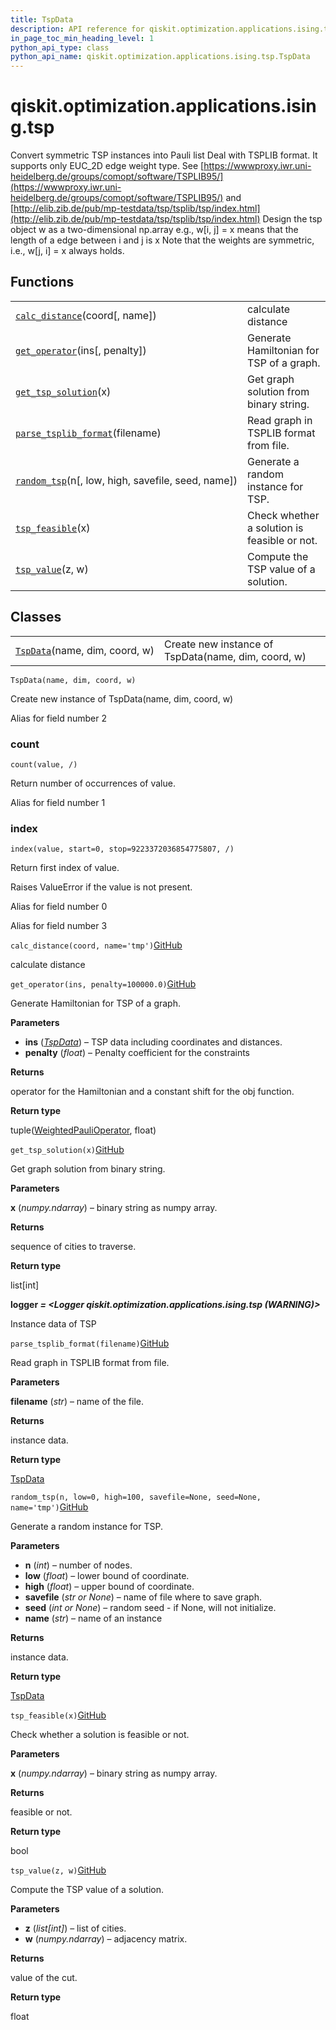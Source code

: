 ```yaml
---
title: TspData
description: API reference for qiskit.optimization.applications.ising.tsp.TspData
in_page_toc_min_heading_level: 1
python_api_type: class
python_api_name: qiskit.optimization.applications.ising.tsp.TspData
---
```


<span id="qiskit-optimization-applications-ising-tsp" />

# qiskit.optimization.applications.ising.tsp

Convert symmetric TSP instances into Pauli list Deal with TSPLIB format. It supports only EUC\_2D edge weight type. See [https://wwwproxy.iwr.uni-heidelberg.de/groups/comopt/software/TSPLIB95/](https://wwwproxy.iwr.uni-heidelberg.de/groups/comopt/software/TSPLIB95/) and [http://elib.zib.de/pub/mp-testdata/tsp/tsplib/tsp/index.html](http://elib.zib.de/pub/mp-testdata/tsp/tsplib/tsp/index.html) Design the tsp object w as a two-dimensional np.array e.g., w\[i, j] = x means that the length of a edge between i and j is x Note that the weights are symmetric, i.e., w\[j, i] = x always holds.

## Functions

|                                                                                                                                                                       |                                              |
| --------------------------------------------------------------------------------------------------------------------------------------------------------------------- | -------------------------------------------- |
| [`calc_distance`](#qiskit.optimization.applications.ising.tsp.calc_distance "qiskit.optimization.applications.ising.tsp.calc_distance")(coord\[, name])               | calculate distance                           |
| [`get_operator`](#qiskit.optimization.applications.ising.tsp.get_operator "qiskit.optimization.applications.ising.tsp.get_operator")(ins\[, penalty])                 | Generate Hamiltonian for TSP of a graph.     |
| [`get_tsp_solution`](#qiskit.optimization.applications.ising.tsp.get_tsp_solution "qiskit.optimization.applications.ising.tsp.get_tsp_solution")(x)                   | Get graph solution from binary string.       |
| [`parse_tsplib_format`](#qiskit.optimization.applications.ising.tsp.parse_tsplib_format "qiskit.optimization.applications.ising.tsp.parse_tsplib_format")(filename)   | Read graph in TSPLIB format from file.       |
| [`random_tsp`](#qiskit.optimization.applications.ising.tsp.random_tsp "qiskit.optimization.applications.ising.tsp.random_tsp")(n\[, low, high, savefile, seed, name]) | Generate a random instance for TSP.          |
| [`tsp_feasible`](#qiskit.optimization.applications.ising.tsp.tsp_feasible "qiskit.optimization.applications.ising.tsp.tsp_feasible")(x)                               | Check whether a solution is feasible or not. |
| [`tsp_value`](#qiskit.optimization.applications.ising.tsp.tsp_value "qiskit.optimization.applications.ising.tsp.tsp_value")(z, w)                                     | Compute the TSP value of a solution.         |

## Classes

|                                                                                                                                            |                                                     |
| ------------------------------------------------------------------------------------------------------------------------------------------ | --------------------------------------------------- |
| [`TspData`](#qiskit.optimization.applications.ising.tsp.TspData "qiskit.optimization.applications.ising.tsp.TspData")(name, dim, coord, w) | Create new instance of TspData(name, dim, coord, w) |

<span id="qiskit.optimization.applications.ising.tsp.TspData" />

`TspData(name, dim, coord, w)`

Create new instance of TspData(name, dim, coord, w)

Alias for field number 2

### count

<span id="qiskit.optimization.applications.ising.tsp.TspData.count" />

`count(value, /)`

Return number of occurrences of value.

Alias for field number 1

### index

<span id="qiskit.optimization.applications.ising.tsp.TspData.index" />

`index(value, start=0, stop=9223372036854775807, /)`

Return first index of value.

Raises ValueError if the value is not present.

Alias for field number 0

Alias for field number 3

<span id="qiskit.optimization.applications.ising.tsp.calc_distance" />

`calc_distance(coord, name='tmp')`[GitHub](https://github.com/qiskit-community/qiskit-aqua/tree/stable/0.7/qiskit/optimization/applications/ising/tsp.py "view source code")

calculate distance

<span id="qiskit.optimization.applications.ising.tsp.get_operator" />

`get_operator(ins, penalty=100000.0)`[GitHub](https://github.com/qiskit-community/qiskit-aqua/tree/stable/0.7/qiskit/optimization/applications/ising/tsp.py "view source code")

Generate Hamiltonian for TSP of a graph.

**Parameters**

*   **ins** ([*TspData*](#qiskit.optimization.applications.ising.tsp.TspData "qiskit.optimization.applications.ising.tsp.TspData")) – TSP data including coordinates and distances.
*   **penalty** (*float*) – Penalty coefficient for the constraints

**Returns**

operator for the Hamiltonian and a constant shift for the obj function.

**Return type**

tuple([WeightedPauliOperator](qiskit.aqua.operators.legacy.WeightedPauliOperator "qiskit.aqua.operators.legacy.WeightedPauliOperator"), float)

<span id="qiskit.optimization.applications.ising.tsp.get_tsp_solution" />

`get_tsp_solution(x)`[GitHub](https://github.com/qiskit-community/qiskit-aqua/tree/stable/0.7/qiskit/optimization/applications/ising/tsp.py "view source code")

Get graph solution from binary string.

**Parameters**

**x** (*numpy.ndarray*) – binary string as numpy array.

**Returns**

sequence of cities to traverse.

**Return type**

list\[int]

**logger *= \<Logger qiskit.optimization.applications.ising.tsp (WARNING)>***

Instance data of TSP

<span id="qiskit.optimization.applications.ising.tsp.parse_tsplib_format" />

`parse_tsplib_format(filename)`[GitHub](https://github.com/qiskit-community/qiskit-aqua/tree/stable/0.7/qiskit/optimization/applications/ising/tsp.py "view source code")

Read graph in TSPLIB format from file.

**Parameters**

**filename** (*str*) – name of the file.

**Returns**

instance data.

**Return type**

[TspData](#qiskit.optimization.applications.ising.tsp.TspData "qiskit.optimization.applications.ising.tsp.TspData")

<span id="qiskit.optimization.applications.ising.tsp.random_tsp" />

`random_tsp(n, low=0, high=100, savefile=None, seed=None, name='tmp')`[GitHub](https://github.com/qiskit-community/qiskit-aqua/tree/stable/0.7/qiskit/optimization/applications/ising/tsp.py "view source code")

Generate a random instance for TSP.

**Parameters**

*   **n** (*int*) – number of nodes.
*   **low** (*float*) – lower bound of coordinate.
*   **high** (*float*) – upper bound of coordinate.
*   **savefile** (*str or None*) – name of file where to save graph.
*   **seed** (*int or None*) – random seed - if None, will not initialize.
*   **name** (*str*) – name of an instance

**Returns**

instance data.

**Return type**

[TspData](#qiskit.optimization.applications.ising.tsp.TspData "qiskit.optimization.applications.ising.tsp.TspData")

<span id="qiskit.optimization.applications.ising.tsp.tsp_feasible" />

`tsp_feasible(x)`[GitHub](https://github.com/qiskit-community/qiskit-aqua/tree/stable/0.7/qiskit/optimization/applications/ising/tsp.py "view source code")

Check whether a solution is feasible or not.

**Parameters**

**x** (*numpy.ndarray*) – binary string as numpy array.

**Returns**

feasible or not.

**Return type**

bool

<span id="qiskit.optimization.applications.ising.tsp.tsp_value" />

`tsp_value(z, w)`[GitHub](https://github.com/qiskit-community/qiskit-aqua/tree/stable/0.7/qiskit/optimization/applications/ising/tsp.py "view source code")

Compute the TSP value of a solution.

**Parameters**

*   **z** (*list\[int]*) – list of cities.
*   **w** (*numpy.ndarray*) – adjacency matrix.

**Returns**

value of the cut.

**Return type**

float


